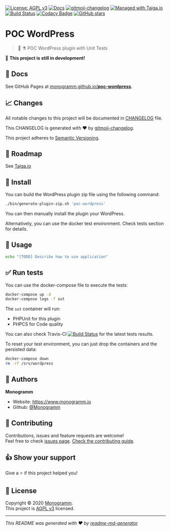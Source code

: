 [![License: AGPL v3][uri_license_image]][uri_license]
[![Docs](https://img.shields.io/badge/Docs-Github%20Pages-blue)](https://monogramm.github.io/poc-wordpress/)
[![gitmoji-changelog](https://img.shields.io/badge/Changelog-gitmoji-blue.svg)](https://github.com/frinyvonnick/gitmoji-changelog)
[![Managed with Taiga.io](https://img.shields.io/badge/Managed%20with-TAIGA.io-709f14.svg)](https://tree.taiga.io/project/monogrammbot-monogrammpoc-wordpress/ "Managed with Taiga.io")
[![Build Status](https://travis-ci.org/Monogramm/poc-wordpress.svg)](https://travis-ci.org/Monogramm/poc-wordpress)
[![Codacy Badge](https://app.codacy.com/project/badge/Grade/34921e8a9c4e45f599438db801f57779)](https://www.codacy.com/gh/Monogramm/poc-wordpress?utm_source=github.com&utm_medium=referral&utm_content=Monogramm/poc-wordpress&utm_campaign=Badge_Grade)
[![GitHub stars](https://img.shields.io/github/stars/Monogramm/poc-wordpress?style=social)](https://github.com/Monogramm/poc-wordpress)

<!--
[TODO] If project uses Coveralls for code coverage:

[![Coverage Status](https://coveralls.io/repos/github/Monogramm/poc-wordpress/badge.svg?branch=master)](https://coveralls.io/github/Monogramm/poc-wordpress?branch=master)
-->

<!--
[TODO] If project is deployed to DockerHub:

[![Docker Automated buid](https://img.shields.io/docker/cloud/build/monogramm/poc-wordpress.svg)](https://hub.docker.com/r/monogramm/poc-wordpress/)
[![Docker Pulls](https://img.shields.io/docker/pulls/monogramm/poc-wordpress.svg)](https://hub.docker.com/r/monogramm/poc-wordpress/)
[![Docker Version](https://images.microbadger.com/badges/version/monogramm/poc-wordpress.svg)](https://microbadger.com/images/monogramm/poc-wordpress)
[![Docker Size](https://images.microbadger.com/badges/image/monogramm/poc-wordpress.svg)](https://microbadger.com/images/monogramm/poc-wordpress)
-->

# **POC WordPress**

> :elephant: :alembic: POC WordPress plugin with Unit Tests

:construction: **This project is still in development!**

## :blue_book: Docs

See GitHub Pages at [monogramm.github.io/**poc-wordpress**](https://monogramm.github.io/poc-wordpress/).

## :chart_with_upwards_trend: Changes

All notable changes to this project will be documented in [CHANGELOG](./CHANGELOG.md) file.

This CHANGELOG is generated with :heart: by [gitmoji-changelog](https://github.com/frinyvonnick/gitmoji-changelog).

This project adheres to [Semantic Versioning](https://semver.org/spec/v2.0.0.html).

## :bookmark: Roadmap

See [Taiga.io](https://tree.taiga.io/project/monogrammbot-monogrammpoc-wordpress/ "Taiga.io monogrammbot-monogramm-poc-wordpress")

## :construction: Install

You can build the WordPress plugin zip file using the following command:

```sh
./bin/generate-plugin-zip.sh 'poc-wordpress'
```

You can then manually install the plugin your WordPress.

Alternatively, you can use the docker test environment. Check tests section for details.

## :rocket: Usage

```sh
echo "[TODO] Describe how to use application"
```

## :white_check_mark: Run tests

You can use the docker-compose file to execute the tests:

```sh
docker-compose up -d
docker-compose logs -f sut
```

The `sut` container will run:

-   PHPUnit for this plugin
-   PHPCS for Code quality

You can also check Travis-CI [![Build Status](https://travis-ci.org/Monogramm/poc-wordpress.svg)](https://travis-ci.org/Monogramm/poc-wordpress) for the latest tests results.

To reset your test environment, you can just drop the containers and the persisted data:

```sh
docker-compose down
rm -rf /srv/wordpress
```

<!--
[TODO] If project is deployed to DockerHub:

## :whale: Supported Docker tags

[Dockerhub monogramm/poc-wordpress](https://hub.docker.com/r/monogramm/poc-wordpress/)

* `latest`

-->

## :bust_in_silhouette: Authors

**Monogramm**

-   Website: <https://www.monogramm.io>
-   Github: [@Monogramm](https://github.com/Monogramm)

## :handshake: Contributing

Contributions, issues and feature requests are welcome!<br />Feel free to check [issues page](https://github.com/Monogramm/poc-wordpress/issues).
[Check the contributing guide](./CONTRIBUTING.md).<br />

## :thumbsup: Show your support

Give a :star: if this project helped you!

## :page_facing_up: License

Copyright © 2020 [Monogramm](https://github.com/Monogramm).<br />
This project is [AGPL v3](uri_license) licensed.

* * *

_This README was generated with :heart: by [readme-md-generator](https://github.com/kefranabg/readme-md-generator)_

[uri_license]: http://www.gnu.org/licenses/agpl.html

[uri_license_image]: https://img.shields.io/badge/License-AGPL%20v3-blue.svg
